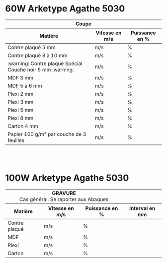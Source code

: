 
# 60W Arketype Agathe 5030

<table>
  <tr style='border-bottom:1.0pt solid; border-top:1.0pt solid'>
    <td colspan="3"><center><b>Coupe</center></td>
  <tr>
  <tr style='border-bottom:1.0pt solid'>
    <th><b>Matière</th>
    <th>Vitesse en m/s</th>
    <th>Puissance en %</b></th>
  </tr>
  <tr>
    <td>Contre plaqué 5 mm</td>
    <td> m/s</td>
    <td> %</td>
  </tr>
  <tr>
    <td>Contre plaqué 8 à 10 mm</td>
    <td> m/s</td>
    <td> %</td>
  <tr>
    <td> :warning: Contre plaqué Spécial Couche noir 5 mm :warning: </td>
    <td> m/s</td>
    <td> %</td>
  </tr>
  <tr>
    <td>MDF 3 mm</td>
    <td> m/s</td>
    <td> %</td>
  </tr>
  <tr>
    <td>MDF 5 à 6 mm</td>
    <td> m/s</td>
    <td> %</td>
  </tr>
  <tr>
    <td>Plexi 2 mm</td>
    <td> m/s</td>
    <td> %</td>
  </tr>
  <tr>
    <td>Plexi 3 mm</td>
    <td> m/s</td>
    <td> %</td>
  </tr>
  <tr>
    <td>Plexi 5 mm</td>
    <td> m/s</td>
    <td> %</td>
  </tr>
  <tr>
    <td>Plexi 8 mm</td>
    <td> m/s</td>
    <td> %</td>
  </tr>
  <tr >
    <td>Carton 4 mm</td>
    <td> m/s</td>
    <td> %</td>
  </tr >
  <tr >
    <td>Papier 100 g/m² par couche de 3 feuilles</td>
    <td> m/s</td>
    <td> %</td>
  </tr >
  </table>
  &nbsp<BR/>
  &nbsp
  
  # 100W Arketype Agathe 5030
  <table>
  <tr style='border-bottom:1.0pt solid; border-top:1.0pt solid'>
    <td colspan="3"><center><b>GRAVURE </b><BR/> Cas général. Se raporter aux Abaques </center></td>
  <tr>
    <tr style='border-bottom:1.0pt solid'>
    <th><b>Matière</th>
    <th>Vitesse en m/s</th>
    <th>Puissance en %</b></th>
    <th>Interval en mm</b></th>
  </tr>
  <tr>
    <td>Contre plaqué</td>
    <td> m/s</td>
    <td> %</td>
    <td></td>
  </tr>
  <tr>
    <td>MDF</td>
    <td> m/s</td>
    <td> %</td>
    <td></td>
  </tr>
  <tr>
    <td>Plexi</td>
    <td> m/s</td>
    <td> %</td>
    <td></td>
  </tr>
    <tr>
    <td>Carton</td>
    <td> m/s</td>
    <td> %</td>
    <td></td>
  </tr>

</table>
